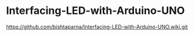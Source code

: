 # Interfacing-LED-with-Arduino-UNO
https://github.com/bishtaparna/Interfacing-LED-with-Arduino-UNO.wiki.git
